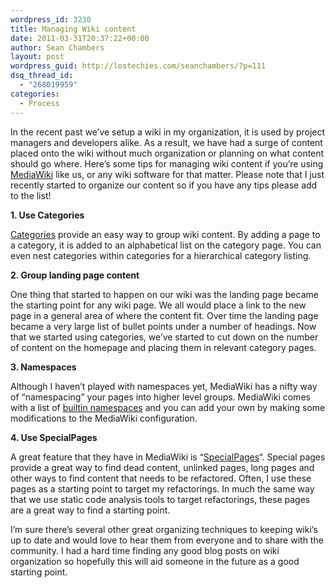 ```yaml
---
wordpress_id: 3230
title: Managing Wiki content
date: 2011-03-31T20:37:22+00:00
author: Sean Chambers
layout: post
wordpress_guid: http://lostechies.com/seanchambers/?p=111
dsq_thread_id:
  - "268019959"
categories:
  - Process
---
```

In the recent past we&#8217;ve setup a wiki in my organization, it is used by project managers and developers alike. As a result, we have had a surge of content placed onto the wiki without much organization or planning on what content should go where. Here&#8217;s some tips for managing wiki content if you&#8217;re using [MediaWiki](http://www.mediawiki.org/wiki/MediaWiki) like us, or any wiki software for that matter. Please note that I just recently started to organize our content so if you have any tips please add to the list!

**1. Use Categories**

[Categories](http://www.mediawiki.org/wiki/Help:Categories) provide an easy way to group wiki content. By adding a page to a category, it is added to an alphabetical list on the category page. You can even nest categories within categories for a hierarchical category listing.

**2. Group landing page content**

One thing that started to happen on our wiki was the landing page became the starting point for any wiki page. We all would place a link to the new page in a general area of where the content fit. Over time the landing page became a very large list of bullet points under a number of headings. Now that we started using categories, we&#8217;ve started to cut down on the number of content on the homepage and placing them in relevant category pages.

**3. Namespaces**

Although I haven&#8217;t played with namespaces yet, MediaWiki has a nifty way of &#8220;namespacing&#8221; your pages into higher level groups. MediaWiki comes with a list of [builtin namespaces](http://www.mediawiki.org/wiki/Namespaces) and you can add your own by making some modifications to the MediaWiki configuration.

**4. Use SpecialPages**

A great feature that they have in MediaWiki is &#8220;[SpecialPages](http://www.mediawiki.org/wiki/Special:SpecialPages)&#8220;. Special pages provide a great way to find dead content, unlinked pages, long pages and other ways to find content that needs to be refactored. Often, I use these pages as a starting point to target my refactorings. In much the same way that we use static code analysis tools to target refactorings, these pages are a great way to find a starting point.

I&#8217;m sure there&#8217;s several other great organizing techniques to keeping wiki&#8217;s up to date and would love to hear them from everyone and to share with the community. I had a hard time finding any good blog posts on wiki organization so hopefully this will aid someone in the future as a good starting point.